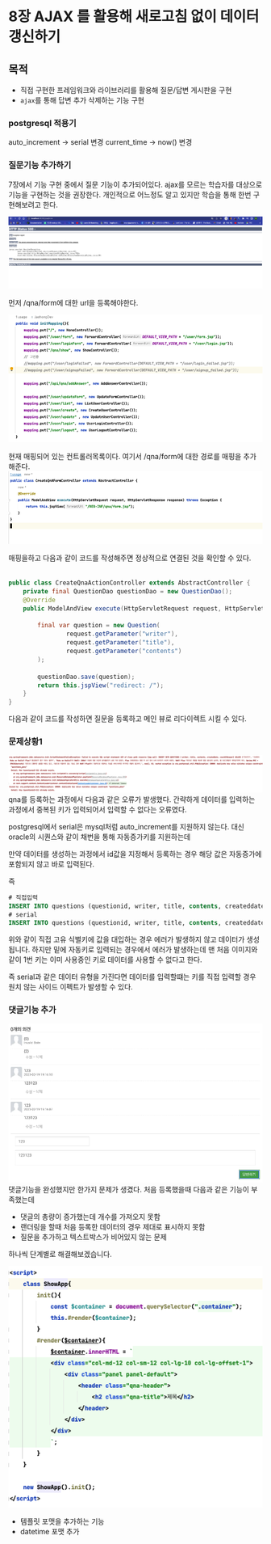# 8장 AJAX 를 활용해 새로고침 없이 데이터 갱신하기
## 목적
- 직접 구현한 프레임워크와 라이브러리를 활용해 질문/답변 게시판을 구현
- `ajax`를 통해 답변 추가 삭제하는 기능 구현



### postgresql 적용기
auto_increment -> serial 변경
current_time -> now() 변경


### 질문기능 추가하기
7장에서 기능 구현 중에서 질문 기능이 추가되어있다. ajax를 모르는 학습자를 대상으로 기능을 구현하는 것을 권장한다. 개인적으로 어느정도 알고 있지만 학습을 통해 한번 
구현해보려고 한다.

![img_2.png](img_2.png)

먼저 /qna/form에 대한 url을 등록해야한다.


![img_3.png](img_3.png)

현재 매핑되어 있는 컨트롤러목록이다. 여기서 /qna/form에 대한 경로를 매핑을 추가해준다.
![img_4.png](img_4.png)

매핑을하고 다음과 같이 코드를 작성해주면 정상적으로 연결된 것을 확인할 수 있다.

```java

public class CreateQnaActionController extends AbstractController {
    private final QuestionDao questionDao = new QuestionDao();
    @Override
    public ModelAndView execute(HttpServletRequest request, HttpServletResponse response) throws Exception {

        final var question = new Question(
                request.getParameter("writer"),
                request.getParameter("title"),
                request.getParameter("contents")
        );

        questionDao.save(question);
        return this.jspView("redirect: /");
    }
}

```
다음과 같이 코드를 작성하면 질문을 등록하고 메인 뷰로 리다이렉트 시킬 수 있다.

### 문제상황1
![img_5.png](img_5.png)
qna를 등록하는 과정에서 다음과 같은 오류가 발생했다. 
간략하게 데이터를 입력하는 과정에서 중복된 키가 입력되어서 입력할 수 없다는 오류였다.

postgresql에서 serial은 mysql처럼 auto_increment를 지원하지 않는다. 대신 oracle의 시퀀스와 같이 채번을 통해 자동증가키를 지원하는데

만약 데이터를 생성하는 과정에서 id값을 지정해서 등록하는 경우 해당 값은 자동증가에 포함되지 않고 바로 입력된다.

즉 
```sql
# 직접입력 
INSERT INTO questions (questionid, writer, title, contents, createddate, countofanswer) VALUES (1);
# serial
INSERT INTO questions (questionid, writer, title, contents, createddate, countofanswer) VALUES ();
```
위와 같이 직접 고유 식별키에 값을 대입하는 경우 에러가 발생하지 않고 데이터가 생성됩니다. 하지만 밑에 자동키로 입력되는 경우에서 에러가 발생하는데 맨 처음 이미지와 같이
1번 키는 이미 사용중인 키로 데이터를 사용할 수 없다고 한다.

즉 serial과 같은 데이터 유형을 가진다면 데이터를 입력할떄는 키를 직접 입력할 경우 원치 않는 사이드 이펙트가 발생할 수 있다.



### 댓글기능 추가

![img_6.png](img_6.png)
댓글기능을 완성했지만 한가지 문제가 생겼다. 처음 등록했을때 다음과 같은 기능이 부족했는데
- 댓글의 총량이 증가했는데 개수를 가져오지 못함
- 랜더링을 할때 처음 등록한 데이터의 경우 제대로 표시하지 못함
- 질문을 추가하고 텍스트박스가 비어있지 않는 문제

하나씩 단계별로 해결해보겠습니다.

![img_7.png](img_7.png)

- 템플릿 포맷을 추가하는 기능
- datetime 포맷 추가


